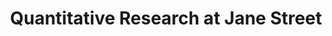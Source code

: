 ---
layout: post
title:  Quantitative Research at Jane Street
image: /images/jane_street_logo.png
categories: work  
period: May 2025 — August 2025
website: https://www.janestreet.com
excerpt: I interned as a Quantitative Research intern at Jane Street.
---